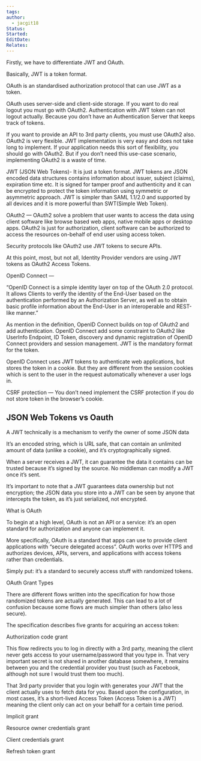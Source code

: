 ```yaml
---
tags: 
author:
  - jacgit18
Status: 
Started: 
EditDate: 
Relates:
---
```

Firstly, we have to differentiate JWT and OAuth. 

Basically, JWT is a token format. 

OAuth is an standardised authorization protocol that can use JWT as a token. 

OAuth uses server-side and client-side storage. If you want to do real logout you must go with OAuth2. Authentication with JWT token can not logout actually. Because you don’t have an Authentication Server that keeps track of tokens. 

If you want to provide an API to 3rd party clients, you must use OAuth2 also. OAuth2 is very flexible. JWT implementation is very easy and does not take long to implement. If your application needs this sort of flexibility, you should go with OAuth2. But if you don’t need this use-case scenario, implementing OAuth2 is a waste of time. 

JWT (JSON Web Tokens)- It is just a token format. JWT tokens are JSON encoded data structures contains information about issuer, subject (claims), expiration time etc. It is signed for tamper proof and authenticity and it can be encrypted to protect the token information using symmetric or asymmetric approach. JWT is simpler than SAML 1.1/2.0 and supported by all devices and it is more powerful than SWT(Simple Web Token). 

OAuth2 — OAuth2 solve a problem that user wants to access the data using client software like browse based web apps, native mobile apps or desktop apps. OAuth2 is just for authorization, client software can be authorized to access the resources on-behalf of end user using access token. 

Security protocols like OAuth2 use JWT tokens to secure APIs. 

At this point, most, but not all, Identity Provider vendors are using JWT tokens as OAuth2 Access Tokens. 

OpenID Connect — 

“OpenID Connect is a simple identity layer on top of the OAuth 2.0 protocol. It allows Clients to verify the identity of the End-User based on the authentication performed by an Authorization Server, as well as to obtain basic profile information about the End-User in an interoperable and REST-like manner.” 

As mention in the definition, OpenID Connect builds on top of OAuth2 and add authentication. OpenID Connect add some constraint to OAuth2 like UserInfo Endpoint, ID Token, discovery and dynamic registration of OpenID Connect providers and session management. JWT is the mandatory format for the token. 

OpenID Connect uses JWT tokens to authenticate web applications, but stores the token in a cookie. But they are different from the session cookies which is sent to the user in the request automatically whenever a user logs in. 

CSRF protection — You don’t need implement the CSRF protection if you do not store token in the browser’s cookie.


## JSON Web Tokens vs Oauth

A JWT technically is a mechanism to verify the owner of some JSON data 

It’s an encoded string, which is URL safe, that can contain an unlimited amount of data (unlike a cookie), and it’s cryptographically signed. 

When a server receives a JWT, it can guarantee the data it contains can be trusted because it’s signed by the source. No middleman can modify a JWT once it’s sent. 

It’s important to note that a JWT guarantees data ownership but not encryption; the JSON data you store into a JWT can be seen by anyone that intercepts the token, as it’s just serialized, not encrypted. 

What is OAuth 

To begin at a high level, OAuth is not an API or a service: it’s an open standard for authorization and anyone can implement it. 

More specifically, OAuth is a standard that apps can use to provide client applications with “secure delegated access”. OAuth works over HTTPS and authorizes devices, APIs, servers, and applications with access tokens rather than credentials. 

Simply put: it’s a standard to securely access stuff with randomized tokens. 

OAuth Grant Types 

There are different flows written into the specification for how those randomized tokens are actually generated. This can lead to a lot of confusion because some flows are much simpler than others (also less secure). 

The specification describes five grants for acquiring an access token: 

Authorization code grant 

This flow redirects you to log in directly with a 3rd party, meaning the client never gets access to your username/password that you type in. That very important secret is not shared in another database somewhere, it remains between you and the credential provider you trust (such as Facebook, although not sure I would trust them too much). 

That 3rd party provider that you login with generates your JWT that the client actually uses to fetch data for you. Based upon the configuration, in most cases, it’s a short-lived Access Token (Access Token is a JWT) meaning the client only can act on your behalf for a certain time period. 

Implicit grant 

Resource owner credentials grant 

Client credentials grant 

Refresh token grant